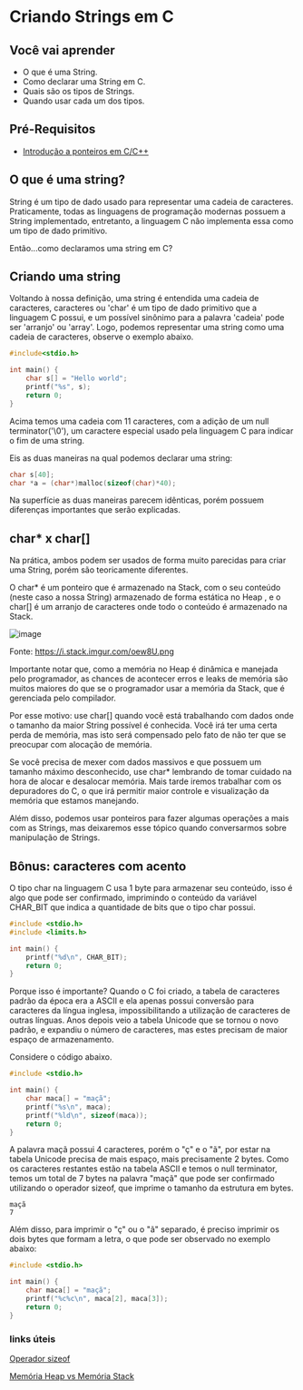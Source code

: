 # Criando Strings em C

## Você vai aprender

- O que é uma String.
- Como declarar uma String em C.
- Quais são os tipos de Strings.
- Quando usar cada um dos tipos.

## Pré-Requisitos

- [Introdução a ponteiros em C/C++](Ponteiro-e-aloca%C3%A7%C3%A3o-de-mem%C3%B3ria.md)

## O que é uma string?

String é um tipo de dado usado para representar uma cadeia de caracteres. Praticamente, todas
as linguagens de programação modernas possuem a String implementado, entretanto, a linguagem
C não implementa essa como um tipo de dado primitivo.

Então...como declaramos uma string em C?

## Criando uma string

Voltando à nossa definição, uma string é entendida uma cadeia de caracteres, caracteres ou 'char' é um
tipo de dado primitivo que a linguagem C possui, e um possível sinônimo para a palavra 'cadeia'
pode ser 'arranjo' ou 'array'. Logo, podemos representar uma string como uma cadeia de caracteres, observe o exemplo abaixo.

```c
#include<stdio.h>

int main() {
    char s[] = "Hello world";
    printf("%s", s);
    return 0;
}
```

Acima  temos uma cadeia com 11 caracteres, com a adição de um
null terminator('\0'), um caractere especial usado pela linguagem C para indicar o fim de uma string.

Eis as duas maneiras na qual podemos declarar uma string:
```c
char s[40];
char *a = (char*)malloc(sizeof(char)*40);
```

Na superfície as duas maneiras parecem idênticas, porém possuem diferenças importantes que serão explicadas.

## char* x char[]

Na prática, ambos podem ser usados de forma muito parecidas para criar uma String, porém são teoricamente diferentes.

O char* é um ponteiro que é armazenado na Stack, com o seu conteúdo (neste caso a nossa String)
armazenado de forma estática no Heap , e o char[] é um arranjo de caracteres onde todo o conteúdo é armazenado na Stack.

![image](https://user-images.githubusercontent.com/9157977/178162131-ea9e3bb4-b54c-4949-ae20-5e0c28761e99.png)

Fonte: https://i.stack.imgur.com/oew8U.png

Importante notar que, como a memória no Heap é dinâmica e manejada pelo programador,  as chances de acontecer erros e
leaks de memória são muitos maiores  do que se o programador usar a memória da Stack, que é gerenciada pelo compilador.

Por esse motivo: use char[] quando você está trabalhando com dados onde o tamanho da maior String possível é conhecida. Você irá
ter uma certa perda de memória, mas isto será compensado pelo fato de não ter que se preocupar com alocação de memória.

Se você precisa de mexer com dados massivos e que possuem um tamanho máximo desconhecido, use char* lembrando de tomar
cuidado na hora de alocar e desalocar memória. Mais tarde iremos trabalhar com os depuradores do C, o que irá permitir maior controle e
visualização da memória que estamos manejando.

Além disso, podemos usar ponteiros para fazer algumas operações a mais com as Strings, mas deixaremos esse tópico quando
conversarmos sobre manipulação de Strings.

## Bônus: caracteres com acento

O tipo char na linguagem C usa 1 byte para armazenar seu conteúdo, isso é algo que pode ser confirmado, imprimindo o
conteúdo da variável CHAR_BIT que indica a quantidade de bits que o tipo char possui.

```c
#include <stdio.h>
#include <limits.h>

int main() {
    printf("%d\n", CHAR_BIT);
    return 0;
}
```

Porque isso é importante? Quando o C foi criado, a tabela de caracteres padrão da época era a ASCII e ela apenas possui
conversão para caracteres da língua inglesa, impossibilitando a utilização de caracteres de outras línguas. Anos depois veio a
tabela Unicode que se tornou o novo padrão, e expandiu o número de caracteres, mas estes 
precisam de maior espaço de armazenamento.

Considere o código abaixo.
```c
#include <stdio.h>

int main() {
    char maca[] = "maçã";
    printf("%s\n", maca);
    printf("%ld\n", sizeof(maca));
    return 0;
}
```

A palavra maçã possui 4 caracteres, porém o "ç" e o "ã", por estar na tabela Unicode precisa de mais espaço, mais precisamente 2 bytes.
Como os caracteres restantes estão na tabela ASCII e temos o null terminator, temos um total de 7 bytes na palavra "maçã" que pode ser confirmado
utilizando o operador sizeof, que imprime o tamanho da estrutura em bytes.

```
maçã
7
```

Além disso, para imprimir o "ç" ou o "ã" separado, é preciso imprimir os dois bytes que formam a letra, o que pode ser
observado no exemplo abaixo:

```c
#include <stdio.h>

int main() {
    char maca[] = "maçã";
    printf("%c%c\n", maca[2], maca[3]);
    return 0;
}
```

### links úteis

[Operador sizeof](https://docs.microsoft.com/pt-br/cpp/c-language/sizeof-operator-c?view=msvc-170)

[Memória Heap vs Memória Stack](https://blog.pantuza.com/artigos/heap-vs-stack)


